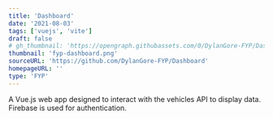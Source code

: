 ```yaml
---
title: 'Dashboard'
date: '2021-08-03'
tags: ['vuejs', 'vite']
draft: false
# gh_thumbnail: 'https://opengraph.githubassets.com/0/DylanGore-FYP/Dashboard'
thumbnail: 'fyp-dashboard.png'
sourceURL: 'https://github.com/DylanGore-FYP/Dashboard'
homepageURL: ''
type: 'FYP'
---
```


A Vue.js web app designed to interact with the vehicles API to display data. Firebase is used for authentication.
